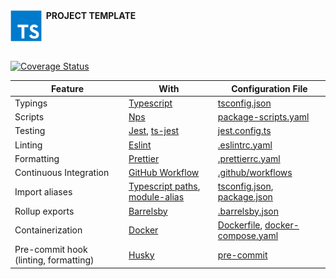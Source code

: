 <div style='display: flex'>
  <img alt='ts icon' width='50' src='https://raw.githubusercontent.com/devicons/devicon/master/icons/typescript/typescript-original.svg'/>
  <span style='font-weight: bold'>&nbsp;&nbsp<strong>PROJECT TEMPLATE</strong></span>
</div>
<br/>

[![Coverage Status](https://coveralls.io/repos/github/r1oga/ts-template/badge.svg?branch=main)](https://coveralls.io/github/r1oga/ts-template?branch=main)

| Feature                               | With                                                                                                                        | Configuration File                                                                                                                                                                                                                        |
| ------------------------------------- | --------------------------------------------------------------------------------------------------------------------------- | ----------------------------------------------------------------------------------------------------------------------------------------------------------------------------------------------------------------------------------------- |
| Typings                               | [Typescript](https://www.typescriptlang.org/)                                                                               | [tsconfig.json](./tsconfig.json)                                                                                                                                                                                                          |
| Scripts                               | [Nps](https://github.com/sezna/nps)                                                                                         | [package-scripts.yaml](./package-scripts.yaml)                                                                                                                                                                                            |
| Testing                               | [Jest](https://jestjs.io/), [ts-jest](https://kulshekhar.github.io/ts-jest/)                                                | [jest.config.ts](test/jest.config.ts)                                                                                                                                                                                                     |
| Linting                               | [Eslint](https://eslint.org/)                                                                                               | [.eslintrc.yaml](./.eslintrc.yaml)                                                                                                                                                                                                        |
| Formatting                            | [Prettier](https://prettier.io/)                                                                                            | [.prettierrc.yaml](./.prettierrc.yaml)                                                                                                                                                                                                    |
| Continuous Integration                | [GitHub Workflow](https://docs.github.com/en/actions/using-workflows)                                                       | [.github/workflows](./.github/workflows)                                                                                                                                                                                                  |
| Import aliases                        | [Typescript paths](https://www.typescriptlang.org/tsconfig#paths), [module-alias](https://github.com/ilearnio/module-alias) | [tsconfig.json](https://github.com/r1oga/ts-template/blob/5d6983a6d28429b9dd256edf40bad5ee48c33d9c/tsconfig.json#L26), [package.json](https://github.com/r1oga/ts-template/blob/5d6983a6d28429b9dd256edf40bad5ee48c33d9c/package.json#L9) |
| Rollup exports                        | [Barrelsby](https://github.com/bencoveney/barrelsby)                                                                        | [.barrelsby.json](./.barrelsby.json)                                                                                                                                                                                                      |
| Containerization                      | [Docker](https://www.docker.com/)                                                                                           | [Dockerfile](./Dockerfile), [docker-compose.yaml](./docker-compose.yaml)                                                                                                                                                                  |
| Pre-commit hook (linting, formatting) | [Husky](https://typicode.github.io/husky)                                                                                   | [pre-commit](./.husky/pre-commit)                                                                                                                                                                                                         |
